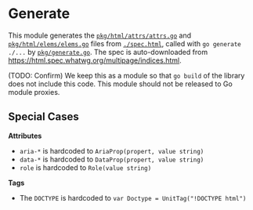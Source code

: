 # Generate

This module generates the [`pkg/html/attrs/attrs.go`](../html/attrs/attrs.go) and [`pkg/html/elems/elems.go`](../html/elems/elems.go) files from [`./spec.html`](./spec.html), called with `go generate ./...` by [`pkg/generate.go`](../generate.go). The spec is auto-downloaded from https://html.spec.whatwg.org/multipage/indices.html.

(TODO: Confirm) We keep this as a module so that `go build` of the library does not include this code.
This module should not be released to Go module proxies.

## Special Cases

**Attributes**

- `aria-*` is hardcoded to `AriaProp(propert, value string)`
- `data-*` is hardcoded to `DataProp(propert, value string)`
- `role` is hardcoded to `Role(value string)`

**Tags**

- The `DOCTYPE` is hardcoded to `var Doctype = UnitTag("!DOCTYPE html")`
